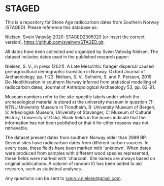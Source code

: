 # STAGED
This is a repository for Stone Age radiocarbon dates from Southern Norway (STAGED). Please reference this database as:

Nielsen, Svein Vatsvåg 2020: STAGED2305020 (or insert the correct version), https://github.com/sveinvn/STAGED.git.

All dates have been collected and organized by Svein Vatsvåg Nielsen. The dataset includes dates used in the published research paper:

Nielsen, S. V., in press (2021). A Late Mesolithic forager dispersal caused pre-agricultural demographic transition in Norway. Oxford Journal of Archaeolology, pp. 1-23.
Nielsen, S. V., Solheim, S. and P. Persson, 2019. De-Neolithisation in southern Norway inferred from statistical modelling of radiocarbon dates, Journal of Anthropological Archaeology 53, pp. 82-91.

Museum numbers refer to the site-specific labels under which the archaeological material is stored at the university museum in question (T: NTNU University Museum in Trondheim, B: University Museum of Bergen, S: Arkeologisk Museum, University of Stavanger, C: Museum of Cultural History, University of Oslo). Blank fields in the boxes indicate that the information has not been published or that it for other reasons was not retrievable.

The dataset present dates from southern Norway older than 2999 BP. Several sites have radiocarbon dates from different carbon sources. In every case, these fields have been marked with 'unknown'. When dates were produced from samples with different wood species represented, these fields were marked with 'charcoal'. Site names are always based on original publications. A column of random ID has been added to aid research, such as statistical analyses.

Any questions can be sent to svein.v.nielsen@gmail.com.
